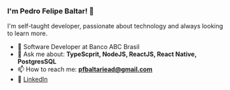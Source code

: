 ### I'm Pedro Felipe Baltar! 👋</h1>

I'm self-taught developer, passionate about technology and always looking to learn more.

- 🚀 Software Developer at Banco ABC Brasil
- 💬 Ask me about: **TypeScprit, NodeJS, ReactJS, React Native, PostgresSQL**
- 📫 How to reach me: **pfbaltariead@gmail.com**
- 💼 [LinkedIn](https://www.linkedin.com/in/pedro-felipe-baltar-2a26a31ab/)
